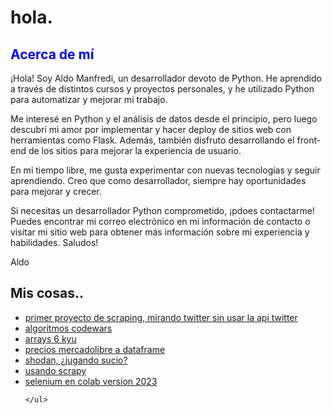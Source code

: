 <!DOCTYPE html>
<html>
<body>
	<h1>hola.</h1>
	<h2 style="color: blue">Acerca de mí</h2>
<p>¡Hola! Soy Aldo Manfredi, un desarrollador devoto de Python. He aprendido a través de distintos cursos y proyectos personales, y he utilizado Python para automatizar y mejorar mi trabajo.

Me interesé en Python y el análisis de datos desde el principio, pero luego descubrí mi amor por implementar y hacer deploy de sitios web con herramientas como Flask. Además, también disfruto desarrollando el front-end de los sitios para mejorar la experiencia de usuario.

En mi tiempo libre, me gusta experimentar con nuevas tecnologías y seguir aprendiendo. Creo que como desarrollador, siempre hay oportunidades para mejorar y crecer.

Si necesitas un desarrollador Python comprometido, ¡pdoes contactarme! Puedes encontrar mi correo electrónico en mi información de contacto o visitar mi sitio web para obtener más información sobre mi experiencia y habilidades. Saludos!

Aldo</p>

<h2>Mis cosas..</h2>
	<ul>
	<li><a href="https://github.com/xaldoxxx/BlockDeNotas/blob/main/snscrape.ipynb">primer proyecto de scraping, mirando twitter sin usar la api twitter</a></li>
	<li><a href="https://github.com/xaldoxxx/BlockDeNotas/blob/main/codewars.ipynb">algoritmos codewars</a></li>
	<li><a href="https://github.com/xaldoxxx/BlockDeNotas/blob/main/arrays6kyu.ipynb">arrays 6 kyu</a></li>
	<li><a href="https://github.com/xaldoxxx/BlockDeNotas/blob/main/mlibre_csv.ipynb">precios mercadolibre a dataframe</a></li>
	<li><a href="https://github.com/xaldoxxx/BlockDeNotas/blob/main/shodanColab.ipynb">shodan, ¿jugando sucio?</a></li>
		<li><a href="https://github.com/xaldoxxx/BlockDeNotas/blob/main/scraPY002.ipynb">usando scrapy</a></li>
		<li><a href="https://github.com/xaldoxxx/BlockDeNotas/blob/main/selenium.ipynb">selenium en colab version 2023</a></li>
		
	</ul>
</body>
</html>
